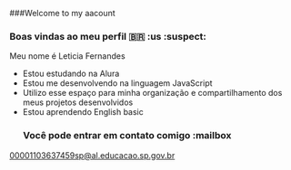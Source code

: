 ###Welcome to my aacount
### Boas vindas ao meu perfil 🇧🇷 :us :suspect:
Meu nome é Leticia Fernandes

- Estou estudando na Alura
- Estou me desenvolvendo na linguagem JavaScript
- Utilizo esse espaço para minha organização e compartilhamento dos meus projetos desenvolvidos
- Estou aprendendo English basic
  ### Você pode entrar em contato comigo :mailbox

00001103637459sp@al.educacao.sp.gov.br
